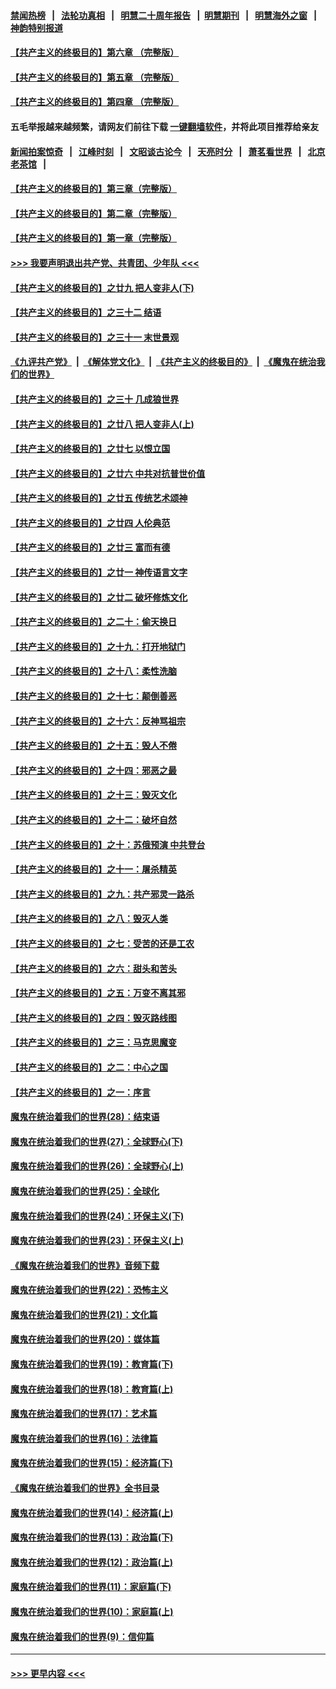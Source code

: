 #### [禁闻热榜](热点新闻.md?=0)  &nbsp;&nbsp;|&nbsp;&nbsp; [法轮功真相](https://github.com/gfw-breaker/truth/blob/master/README.md?=0) &nbsp;&nbsp;|&nbsp;&nbsp; [明慧二十周年报告](https://github.com/gfw-breaker/mh-reports/blob/master/README.md?=0) &nbsp;&nbsp;|&nbsp;&nbsp;[明慧期刊](https://github.com/gfw-breaker/mh-qikan) &nbsp;&nbsp;|&nbsp;&nbsp; [明慧海外之窗](https://github.com/gfw-breaker/mh-news/blob/master/README.md?=0) &nbsp;&nbsp;|&nbsp;&nbsp; [神韵特别报道](https://github.com/gfw-breaker/mh-news/blob/master/shenyun.md?=0)
#### [【共产主义的终极目的】第六章 （完整版）](../pages/nsc422/n11428913.md?t=03142202) 
#### [【共产主义的终极目的】第五章 （完整版）](../pages/nsc422/n11428912.md?t=03142202) 
#### [【共产主义的终极目的】第四章 （完整版）](../pages/nsc422/n11428907.md?t=03142202) 
#### 五毛举报越来越频繁，请网友们前往下载 [一键翻墙软件](https://github.com/gfw-breaker/ssr-accounts)，并将此项目推荐给亲友
#### [新闻拍案惊奇](https://github.com/gfw-breaker/banned-news/blob/master/pages/link4.md) &nbsp;&nbsp;|&nbsp;&nbsp; [江峰时刻](https://github.com/gfw-breaker/banned-news/blob/master/pages/link4.md) &nbsp;&nbsp;|&nbsp;&nbsp; [文昭谈古论今](https://github.com/gfw-breaker/banned-news/blob/master/pages/link4.md) &nbsp;&nbsp;|&nbsp;&nbsp; [天亮时分](https://github.com/gfw-breaker/banned-news/blob/master/pages/link4.md) &nbsp;&nbsp;|&nbsp;&nbsp; [萧茗看世界](https://github.com/gfw-breaker/banned-news/blob/master/pages/link4.md) &nbsp;&nbsp;|&nbsp;&nbsp; [北京老茶馆](https://github.com/gfw-breaker/banned-news/blob/master/pages/link4.md) &nbsp;&nbsp;|&nbsp;&nbsp; 
#### [【共产主义的终极目的】第三章（完整版）](../pages/nsc422/n11428848.md?t=03142202) 
#### [【共产主义的终极目的】第二章（完整版）](../pages/nsc422/n11428831.md?t=03142202) 
#### [【共产主义的终极目的】第一章（完整版）](../pages/nsc422/n11417651.md?t=03142202) 
#### [>>> 我要声明退出共产党、共青团、少年队 <<<](https://github.com/begood0513/goodnews/blob/master/quit/letter.md) 
#### [【共产主义的终极目的】之廿九 把人变非人(下)](../pages/nsc422/n11344140.md?t=03142202) 
#### [【共产主义的终极目的】之三十二 结语](../pages/nsc422/n11360535.md?t=03142202) 
#### [【共产主义的终极目的】之三十一 末世景观](../pages/nsc422/n11351129.md?t=03142202) 
#### [《九评共产党》](https://github.com/begood0513/9ping.md/blob/master/README.md) &nbsp;|&nbsp; [《解体党文化》](../../../../jtdwh.md/blob/master/README.md)  &nbsp;|&nbsp; [《共产主义的终极目的》](../../../../gczydzjmd.md/blob/master/README.md) &nbsp;|&nbsp; [《魔鬼在统治我们的世界》](../../../../mgztzwmdsj.md/blob/master/README.md) 
#### [【共产主义的终极目的】之三十 几成狼世界](../pages/nsc422/n11348280.md?t=03142202) 
#### [【共产主义的终极目的】之廿八 把人变非人(上)](../pages/nsc422/n11340492.md?t=03142202) 
#### [【共产主义的终极目的】之廿七 以恨立国](../pages/nsc422/n11336944.md?t=03142202) 
#### [【共产主义的终极目的】之廿六 中共对抗普世价值](../pages/nsc422/n11324785.md?t=03142202) 
#### [【共产主义的终极目的】之廿五 传统艺术颂神](../pages/nsc422/n11296396.md?t=03142202) 
#### [【共产主义的终极目的】之廿四 人伦典范](../pages/nsc422/n11296397.md?t=03142202) 
#### [【共产主义的终极目的】之廿三 富而有德](../pages/nsc422/n11283598.md?t=03142202) 
#### [【共产主义的终极目的】之廿一 神传语言文字](../pages/nsc422/n11263265.md?t=03142202) 
#### [【共产主义的终极目的】之廿二 破坏修炼文化](../pages/nsc422/n11245728.md?t=03142202) 
#### [【共产主义的终极目的】之二十：偷天换日](../pages/nsc422/n11238846.md?t=03142202) 
#### [【共产主义的终极目的】之十九：打开地狱门](../pages/nsc422/n11206376.md?t=03142202) 
#### [【共产主义的终极目的】之十八：柔性洗脑](../pages/nsc422/n11199994.md?t=03142202) 
#### [【共产主义的终极目的】之十七：颠倒善恶](../pages/nsc422/n11179782.md?t=03142202) 
#### [【共产主义的终极目的】之十六：反神骂祖宗](../pages/nsc422/n11166798.md?t=03142202) 
#### [【共产主义的终极目的】之十五：毁人不倦](../pages/nsc422/n11166792.md?t=03142202) 
#### [【共产主义的终极目的】之十四：邪恶之最](../pages/nsc422/n11150249.md?t=03142202) 
#### [【共产主义的终极目的】之十三：毁灭文化](../pages/nsc422/n11135227.md?t=03142202) 
#### [【共产主义的终极目的】之十二：破坏自然](../pages/nsc422/n11135214.md?t=03142202) 
#### [【共产主义的终极目的】之十：苏俄预演 中共登台](../pages/nsc422/n11118424.md?t=03142202) 
#### [【共产主义的终极目的】之十一：屠杀精英](../pages/nsc422/n11118442.md?t=03142202) 
#### [【共产主义的终极目的】之九：共产邪灵一路杀](../pages/nsc422/n11114139.md?t=03142202) 
#### [【共产主义的终极目的】之八：毁灭人类](../pages/nsc422/n11108503.md?t=03142202) 
#### [【共产主义的终极目的】之七：受苦的还是工农](../pages/nsc422/n11101809.md?t=03142202) 
#### [【共产主义的终极目的】之六：甜头和苦头](../pages/nsc422/n11096971.md?t=03142202) 
#### [【共产主义的终极目的】之五：万变不离其邪](../pages/nsc422/n11091285.md?t=03142202) 
#### [【共产主义的终极目的】之四：毁灭路线图](../pages/nsc422/n11086284.md?t=03142202) 
#### [【共产主义的终极目的】之三：马克思魔变](../pages/nsc422/n11061941.md?t=03142202) 
#### [【共产主义的终极目的】之二：中心之国](../pages/nsc422/n11047728.md?t=03142202) 
#### [【共产主义的终极目的】之一：序言](../pages/nsc422/n11086077.md?t=03142202) 
#### [魔鬼在统治着我们的世界(28)：结束语](../pages/nsc422/n10936246.md?t=03142202) 
#### [魔鬼在统治着我们的世界(27)：全球野心(下)](../pages/nsc422/n10928319.md?t=03142202) 
#### [魔鬼在统治着我们的世界(26)：全球野心(上)](../pages/nsc422/n10900318.md?t=03142202) 
#### [魔鬼在统治着我们的世界(25)：全球化](../pages/nsc422/n10788205.md?t=03142202) 
#### [魔鬼在统治着我们的世界(24)：环保主义(下)](../pages/nsc422/n10695307.md?t=03142202) 
#### [魔鬼在统治着我们的世界(23)：环保主义(上)](../pages/nsc422/n10688613.md?t=03142202) 
#### [《魔鬼在统治着我们的世界》音频下载](../pages/nsc422/n10635553.md?t=03142202) 
#### [魔鬼在统治着我们的世界(22)：恐怖主义](../pages/nsc422/n10614727.md?t=03142202) 
#### [魔鬼在统治着我们的世界(21)：文化篇](../pages/nsc422/n10597706.md?t=03142202) 
#### [魔鬼在统治着我们的世界(20)：媒体篇](../pages/nsc422/n10586579.md?t=03142202) 
#### [魔鬼在统治着我们的世界(19)：教育篇(下)](../pages/nsc422/n10564808.md?t=03142202) 
#### [魔鬼在统治着我们的世界(18)：教育篇(上)](../pages/nsc422/n10526970.md?t=03142202) 
#### [魔鬼在统治着我们的世界(17)：艺术篇](../pages/nsc422/n10499093.md?t=03142202) 
#### [魔鬼在统治着我们的世界(16)：法律篇](../pages/nsc422/n10485969.md?t=03142202) 
#### [魔鬼在统治着我们的世界(15)：经济篇(下)](../pages/nsc422/n10469975.md?t=03142202) 
#### [《魔鬼在统治着我们的世界》全书目录](../pages/nsc422/n10464261.md?t=03142202) 
#### [魔鬼在统治着我们的世界(14)：经济篇(上)](../pages/nsc422/n10457370.md?t=03142202) 
#### [魔鬼在统治着我们的世界(13)：政治篇(下)](../pages/nsc422/n10448270.md?t=03142202) 
#### [魔鬼在统治着我们的世界(12)：政治篇(上)](../pages/nsc422/n10444576.md?t=03142202) 
#### [魔鬼在统治着我们的世界(11)：家庭篇(下)](../pages/nsc422/n10440961.md?t=03142202) 
#### [魔鬼在统治着我们的世界(10)：家庭篇(上)](../pages/nsc422/n10435448.md?t=03142202) 
#### [魔鬼在统治着我们的世界(9)：信仰篇](../pages/nsc422/n10432159.md?t=03142202) 

----
#### [ >>> 更早内容 <<< ](../indexes/nsc422-earlier.md)
